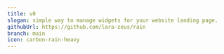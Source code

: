 ```yaml
---
title: v0
slogan: simple way to manage widgets for your website landing page.
githubUrl: https://github.com/lara-zeus/rain
branch: main
icon: carbon-rain-heavy
---
```

